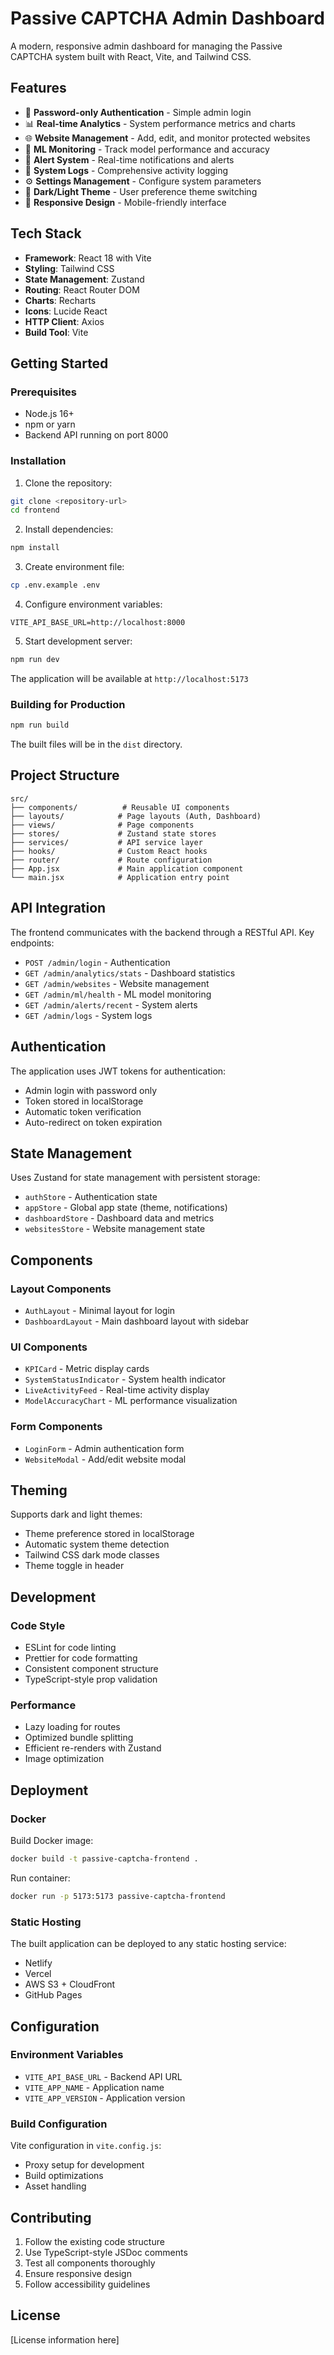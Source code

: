 # Passive CAPTCHA Admin Dashboard

A modern, responsive admin dashboard for managing the Passive CAPTCHA system built with React, Vite, and Tailwind CSS.

## Features

- 🔐 **Password-only Authentication** - Simple admin login
- 📊 **Real-time Analytics** - System performance metrics and charts
- 🌐 **Website Management** - Add, edit, and monitor protected websites
- 🧠 **ML Monitoring** - Track model performance and accuracy
- 🚨 **Alert System** - Real-time notifications and alerts
- 📝 **System Logs** - Comprehensive activity logging
- ⚙️ **Settings Management** - Configure system parameters
- 🌙 **Dark/Light Theme** - User preference theme switching
- 📱 **Responsive Design** - Mobile-friendly interface

## Tech Stack

- **Framework**: React 18 with Vite
- **Styling**: Tailwind CSS
- **State Management**: Zustand
- **Routing**: React Router DOM
- **Charts**: Recharts
- **Icons**: Lucide React
- **HTTP Client**: Axios
- **Build Tool**: Vite

## Getting Started

### Prerequisites

- Node.js 16+ 
- npm or yarn
- Backend API running on port 8000

### Installation

1. Clone the repository:
```bash
git clone <repository-url>
cd frontend
```

2. Install dependencies:
```bash
npm install
```

3. Create environment file:
```bash
cp .env.example .env
```

4. Configure environment variables:
```env
VITE_API_BASE_URL=http://localhost:8000
```

5. Start development server:
```bash
npm run dev
```

The application will be available at `http://localhost:5173`

### Building for Production

```bash
npm run build
```

The built files will be in the `dist` directory.

## Project Structure

```
src/
├── components/          # Reusable UI components
├── layouts/            # Page layouts (Auth, Dashboard)
├── views/              # Page components
├── stores/             # Zustand state stores
├── services/           # API service layer
├── hooks/              # Custom React hooks
├── router/             # Route configuration
├── App.jsx             # Main application component
└── main.jsx            # Application entry point
```

## API Integration

The frontend communicates with the backend through a RESTful API. Key endpoints:

- `POST /admin/login` - Authentication
- `GET /admin/analytics/stats` - Dashboard statistics
- `GET /admin/websites` - Website management
- `GET /admin/ml/health` - ML model monitoring
- `GET /admin/alerts/recent` - System alerts
- `GET /admin/logs` - System logs

## Authentication

The application uses JWT tokens for authentication:
- Admin login with password only
- Token stored in localStorage
- Automatic token verification
- Auto-redirect on token expiration

## State Management

Uses Zustand for state management with persistent storage:

- `authStore` - Authentication state
- `appStore` - Global app state (theme, notifications)
- `dashboardStore` - Dashboard data and metrics
- `websitesStore` - Website management state

## Components

### Layout Components
- `AuthLayout` - Minimal layout for login
- `DashboardLayout` - Main dashboard layout with sidebar

### UI Components
- `KPICard` - Metric display cards
- `SystemStatusIndicator` - System health indicator
- `LiveActivityFeed` - Real-time activity display
- `ModelAccuracyChart` - ML performance visualization

### Form Components
- `LoginForm` - Admin authentication form
- `WebsiteModal` - Add/edit website modal

## Theming

Supports dark and light themes:
- Theme preference stored in localStorage
- Automatic system theme detection
- Tailwind CSS dark mode classes
- Theme toggle in header

## Development

### Code Style
- ESLint for code linting
- Prettier for code formatting
- Consistent component structure
- TypeScript-style prop validation

### Performance
- Lazy loading for routes
- Optimized bundle splitting
- Efficient re-renders with Zustand
- Image optimization

## Deployment

### Docker

Build Docker image:
```bash
docker build -t passive-captcha-frontend .
```

Run container:
```bash
docker run -p 5173:5173 passive-captcha-frontend
```

### Static Hosting

The built application can be deployed to any static hosting service:
- Netlify
- Vercel
- AWS S3 + CloudFront
- GitHub Pages

## Configuration

### Environment Variables

- `VITE_API_BASE_URL` - Backend API URL
- `VITE_APP_NAME` - Application name
- `VITE_APP_VERSION` - Application version

### Build Configuration

Vite configuration in `vite.config.js`:
- Proxy setup for development
- Build optimizations
- Asset handling

## Contributing

1. Follow the existing code structure
2. Use TypeScript-style JSDoc comments
3. Test all components thoroughly
4. Ensure responsive design
5. Follow accessibility guidelines

## License

[License information here]
